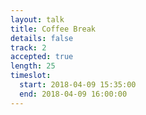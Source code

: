 ```yaml
---
layout: talk
title: Coffee Break
details: false
track: 2
accepted: true
length: 25
timeslot:
  start: 2018-04-09 15:35:00
  end: 2018-04-09 16:00:00
---
```


<!-- empty //-->
